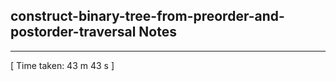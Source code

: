 <h2>construct-binary-tree-from-preorder-and-postorder-traversal Notes</h2><hr>[ Time taken: 43 m 43 s ]